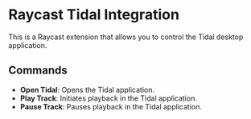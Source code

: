 # Raycast Tidal Integration

This is a Raycast extension that allows you to control the Tidal desktop application.

## Commands

- **Open Tidal**: Opens the Tidal application.
- **Play Track**: Initiates playback in the Tidal application.
- **Pause Track**: Pauses playback in the Tidal application.
